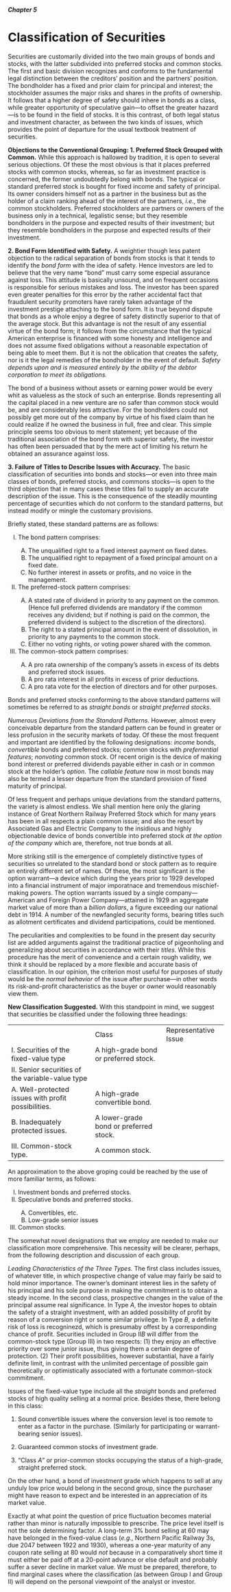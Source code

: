 ##### Chapter 5

# Classification of Securities

Securities are customarily divided into the two main groups of bonds and stocks, with the latter subdivided into preferred stocks and common stocks. The first and basic division recognizes and conforms to the fundamental legal distinction between the creditors’ position and the partners’ position. The bondholder has a fixed and prior claim for principal and interest; the stockholder assumes the major risks and shares in the profits of ownership. It follows that a higher degree of safety should inhere in bonds as a class, while greater opportunity of speculative gain—to offset the greater hazard—is to be found in the field of stocks. It is this contrast, of both legal status and investment character, as between the two kinds of issues, which provides the point of departure for the usual textbook treatment of securities.

**Objections to the Conventional Grouping: 1. Preferred Stock Grouped with Common.** While this approach is hallowed by tradition, it is open to several serious objections. Of these the most obvious is that it places preferred stocks with common stocks, whereas, so far as investment practice is concerned, the former undoubtedly belong with bonds. The typical or standard preferred stock is bought for fixed income and safety of principal. Its owner considers himself not as a partner in the business but as the holder of a claim ranking ahead of the interest of the partners, *i.e.*, the common stockholders. Preferred stockholders are partners or owners of the business only in a technical, legalistic sense; but they resemble bondholders in the purpose and expected results of their investment; but they resemble bondholders in the purpose and expected results of their investment.

**2. Bond Form Identified with Safety.** A weightier though less patent objection to the radical separation of bonds from stocks is that it tends to identify the *bond form* with the idea of safety. Hence investors are led to believe that the very name “bond” must carry some especial assurance against loss. This attitude is basically unsound, and on frequent occasions is responsible for serious mistakes and loss. The investor has been spared even greater penalties for this error by the rather accidental fact that fraudulent security promoters have rarely taken advantage of the investment prestige attaching to the bond form. It is true beyond dispute that bonds as a whole enjoy a degree of safety distinctly superior to that of the average stock. But this advantage is not the result of any essential virtue of the bond form; it follows from the circumstance that the typical American enterprise is financed with some honesty and intelligence and does not assume fixed obligations without a reasonable expectation of being able to meet them. But it is not the oblication that creates the safety, nor is it the legal remedies of the bondholder in the event of default. *Safety depends upon and is measured entirely by the ability of the debtor corporation to meet its obligations.*

The bond of a business without assets or earning power would be every whit as valueless as the stock of such an enterprise. Bonds representing all the capital placed in a new venture are no safer than common stock would be, and are considerably less attractive. For the bondholders could not possibly get more out of the company by virtue of his fixed claim than he could realize if he owned the business in full, free and clear. This simple principle seems too obvious to merit statement; yet because of the traditional association of the bond form with superior safety, the investor has often been persuaded that by the mere act of limiting his return he obtained an assurance against loss.

**3. Failure of Titles to Describe Issues with Accuracy.** The basic classification of securities into bonds and stocks—or even into three main classes of bonds, preferred stocks, and commons stocks—is open to the third objection that in many cases these titles fail to supply an accurate description of the issue. This is the consequence of the steadily mounting percentage of securities which do not conform to the standard patterns, but instead modify or mingle the customary provisions.

Briefly stated, these standard patterns are as follows:

<ol type="I">
  <li>The bond pattern comprises:</li>
  <ol type="A">
    <li>The unqualified right to a fixed interest payment on fixed dates.</li>
    <li>The unqualified right to repayment of a fixed principal amount on a fixed date.</li>
    <li>No further interest in assets or profits, and no voice in the management.</li>
  </ol>

  <li>The preferred-stock pattern comprises:</li>
  <ol type="A">
    <li>A stated rate of dividend in priority to any payment on the common. (Hence full preferred dividends are mandatory if the common receives any dividend; but if nothing is paid on the common, the preferred dividend is subject to the discretion of the directors).</li>
    <li>The right to a stated principal amount in the event of dissolution, in priority to any payments to the common stock.</li>
    <li>Either no voting rights, or voting power shared with the common.</li>
  </ol>

  <li>The common-stock pattern comprises:</li>
  <ol type="A">
    <li>A pro rata ownership of the company’s assets in excess of its debts and preferred stock issues.</li>
    <li>A pro rata interest in all profits in excess of prior deductions.</li>
    <li>A pro rata vote for the election of directors and for other purposes.</li>
  </ol>
</ol>

Bonds and preferred stocks conforming to the above standard patterns will sometimes be referred to as *straight bonds* or *straight preferred stocks*.

*Numerous Deviations from the Standard Patterns.* However, almost every conceivable departure from the standard pattern can be found in greater or less profusion in the security markets of today. Of these the most frequent and important are identified by the following designations: *income* bonds, *convertible* bonds and preferred stocks; common stocks with *preferrential features*; *nonvoting* common stock. Of recent origin is the device of making bond interest or preferred dividends payable either in cash or in common stock at the holder’s *option*. The *callable feature* now in most bonds may also be termed a lesser departure from the standard provision of fixed maturity of principal.

Of less frequent and perhaps unique deviations from the standard patterns, the variety is almost endless. We shall mention here only the glaring instance of Great Northern Railway Preferred Stock which for many years has been in all respects a plain common issue; and also the resort by Associated Gas and Electric Company to the insidious and highly objectionable device of bonds convertible into preferred stock *at the option of the company* which are, therefore, not true bonds at all.

More striking still is the emergence of completely distinctive types of securities so unrelated to the standard bond or stock pattern as to require an entirely different set of names. Of these, the most significant is the option warrant—a device which during the years prior to 1929 developed into a financial instrument of major imporatnace and tremendous mischief-making powers. The option warrants issued by a single company—American and Foreign Power Company—attained in 1929 an aggregate market value of more than a *billion dollars*, a figure exceeding our national debt in 1914. A number of the newfangled security forms, bearing titles such as allotment certificates and dividend participations, could be mentioned.

The peculiarities and complexities to be found in the present day security list are added arguments against the traditional practice of pigeonholing and generalizing about securities in accordance with their *titles*. While this procedure has the merit of convenience and a certain rough validity, we think it should be replaced by a more flexible and accurate basis of classification. In our opinion, the criterion most useful for purposes of study would be the *normal behavior* of the issue after purchase—in other words its risk-and-profit characteristics as the buyer or owner would reasonably view them.

**New Classification Suggested.** With this standpoint in mind, we suggest that securities be classified under the following three headings:

<table>
  <th>
    <td>Class</td>
    <td>Representative Issue</td>
  </th>
  <tr>
    <td>I. Securities of the fixed-value type</td>
    <td>A high-grade bond or preferred stock.</td>
  </tr>
  <tr>
    <td>II. Senior securities of the variable-value type</td>
    <td>&nbsp;</td>
  </tr>
  <tr>
    <td>A. Well-protected issues with profit possibilities.</td>
    <td>A high-grade convertible bond.</td>
  </tr>
  <tr>
    <td>B. Inadequately protected issues.</td>
    <td>A lower-grade bond or preferred stock.</td>
  </tr>
  <tr>
    <td>III. Common-stock type.</td>
    <td>A common stock.</td>
  </tr>
</table>

An approximation to the above groping could be reached by the use of more familiar terms, as follows:

<ol type="I">
  <li>Investment bonds and preferred stocks.</li>
  <li>Speculative bonds and preferred stocks.</li>
  <ol type="A">
    <li>Convertibles, etc.</li>
    <li>Low-grade senior issues</li>
  </ol>
  <li>Common stocks.</li>
</ol>

The somewhat novel designations that we employ are needed to make our classification more comprehensive. This necessity will be clearer, perhaps, from the following description and discussion of each group.

*Leading Characteristics of the Three Types.* The first class includes issues, of whatever title, in which prospective change of value may fairly be said to hold minor importance. The owner’s dominant interest lies in the safety of his principal and his sole purpose in making the commitment is to obtain a steady income. In the second class, prospective changes in the value of the principal assume real significance. In Type *A*, the investor hopes to obtain the safety of a straight investment, with an added possibility of profit by reason of a conversion right or some similar privilege. In Type *B*, a definite risk of loss is recogninezd, which is presumaby offest by a corresponding chance of profit. Securities included in Group II*B* will differ from the common-stock type (Group III) in two respects: (1) they enjoy an effective priority over some junior issue, thus giving them a certain degree of protection. (2) Their profit possibilities, however substantial, have a fairly definite limit, in contrast with the unlimited percentage of possible gain theoretically or optimistically associated with a fortunate common-stock commitment.

Issues of the fixed-value type include all the *straight* bonds and preferred stocks of high quality selling at a normal price. Besides these, there belong in this class:

1. Sound convertible issues where the conversion level is too remote to enter as a factor in the purchase. (Similarly for participating or warrant-bearing senior issues).

2. Guaranteed common stocks of investment grade.

3. “Class *A*” or prior-common stocks occupying the status of a high-grade, straight preferred stock.

On the other hand, a bond of investment grade which happens to sell at any unduly low price would belong in the second group, since the purchaser might have reason to expect and be interested in an appreciation of its market value.

Exactly at what point the question of price fluctuation becomes material rather than minor is naturally impossible to prescribe. The price level itself is not the sole determining factor. A long-term 3% bond selling at 60 may have belonged in the fixed-value class (*e.g.*, Northern Pacific Railway 3s, due 2047 between 1922 and 1930), whereas a one-year maturity of any coupon rate selling at 80 would *not* because in a comparatively short time it must either be paid off at a 20-point advance or else default and probably suffer a sever decline in market value. We must be prepared, therefore, to find marginal cases where the classification (as between Group I and Group II) will depend on the personal viewpoint of the analyst or investor.
